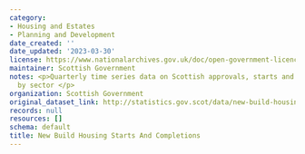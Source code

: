 ```yaml
---
category:
- Housing and Estates
- Planning and Development
date_created: ''
date_updated: '2023-03-30'
license: https://www.nationalarchives.gov.uk/doc/open-government-licence/version/3/
maintainer: Scottish Government
notes: <p>Quarterly time series data on Scottish approvals, starts and completions
  by sector </p>
organization: Scottish Government
original_dataset_link: http://statistics.gov.scot/data/new-build-housing-starts-and-completions
records: null
resources: []
schema: default
title: New Build Housing Starts And Completions
---
```

